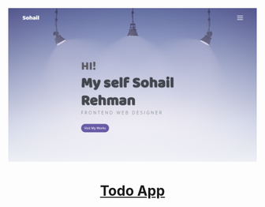 <a href="https://sohail-portfolio--three.vercel.app">
  <img alt="next mobbin clone" src="assets/portfolio.PNG">
  <h1 align="center">Todo App</h1>
</a>
 
